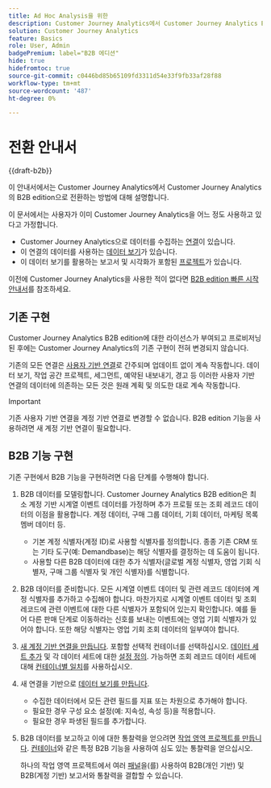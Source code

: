 ```yaml
---
title: Ad Hoc Analysis을 위한
description: Customer Journey Analytics에서 Customer Journey Analytics B2B edition으로 전환하는 방법 알아보기
solution: Customer Journey Analytics
feature: Basics
role: User, Admin
badgePremium: label="B2B 에디션"
hide: true
hidefromtoc: true
source-git-commit: c0446bd85b65109fd3311d54e33f9fb33af28f88
workflow-type: tm+mt
source-wordcount: '487'
ht-degree: 0%

---
```


# 전환 안내서

{{draft-b2b}}

이 안내서에서는 Customer Journey Analytics에서 Customer Journey Analytics의 B2B edition으로 전환하는 방법에 대해 설명합니다.

이 문서에서는 사용자가 이미 Customer Journey Analytics을 어느 정도 사용하고 있다고 가정합니다.

* Customer Journey Analytics으로 데이터를 수집하는 [연결](/help/connections/overview.md)이 있습니다.
* 이 연결의 데이터를 사용하는 [데이터 보기](/help/data-views/data-views.md)가 있습니다.
* 이 데이터 보기를 활용하는 보고서 및 시각화가 포함된 [프로젝트](/help/analysis-workspace/home.md)가 있습니다.

이전에 Customer Journey Analytics을 사용한 적이 없다면 [B2B edition 빠른 시작 안내서](cja-b2b-quick-start-guide.md)를 참조하세요.


## 기존 구현

Customer Journey Analytics B2B edition에 대한 라이선스가 부여되고 프로비저닝된 후에는 Customer Journey Analytics의 기존 구현이 전혀 변경되지 않습니다.

기존의 모든 연결은 [사용자 기반 연결](cja-b2b-concepts-features.md#connections-and-identifiers)로 간주되며 업데이트 없이 계속 작동합니다. 데이터 보기, 작업 공간 프로젝트, 세그먼트, 예약된 내보내기, 경고 등 이러한 사용자 기반 연결의 데이터에 의존하는 모든 것은 원래 계획 및 의도한 대로 계속 작동합니다.

>[!IMPORTANT]
>
>기존 사용자 기반 연결을 계정 기반 연결로 변경할 수 없습니다. B2B edition 기능을 사용하려면 새 계정 기반 연결이 필요합니다.
>


## B2B 기능 구현

기존 구현에서 B2B 기능을 구현하려면 다음 단계를 수행해야 합니다.

1. B2B 데이터를 모델링합니다. Customer Journey Analytics B2B edition은 최소 계정 기반 시계열 이벤트 데이터를 가정하며 추가 프로필 또는 조회 레코드 데이터의 이점을 활용합니다. 계정 데이터, 구매 그룹 데이터, 기회 데이터, 마케팅 목록 멤버 데이터 등.

   * 기본 계정 식별자(계정 ID)로 사용할 식별자를 정의합니다. 종종 기존 CRM 또는 기타 도구(예: Demandbase)는 해당 식별자를 결정하는 데 도움이 됩니다.
   * 사용할 다른 B2B 데이터에 대한 추가 식별자(글로벌 계정 식별자, 영업 기회 식별자, 구매 그룹 식별자 및 개인 식별자)를 식별합니다.

1. B2B 데이터를 준비합니다. 모든 시계열 이벤트 데이터 및 관련 레코드 데이터에 계정 식별자를 추가하고 수집해야 합니다. 마찬가지로 시계열 이벤트 데이터 및 조회 레코드에 관련 이벤트에 대한 다른 식별자가 포함되어 있는지 확인합니다. 예를 들어 다른 판매 단계로 이동하라는 신호를 보내는 이벤트에는 영업 기회 식별자가 있어야 합니다. 또한 해당 식별자는 영업 기회 조회 데이터의 일부여야 합니다.

1. [새 계정 기반 연결을 만듭니다](/help/connections/create-connection.md#account-based-connection). 포함할 선택적 컨테이너를 선택하십시오. [데이터 세트 추가](/help/connections/create-connection.md#add-datasets) 및 각 데이터 세트에 대한 [설정 정의](/help/connections/create-connection.md#dataset-settings). 가능하면 조회 레코드 데이터 세트에 대해 [컨테이너별 일치](cja-b2b-concepts-features.md#match-by-container)를 사용하십시오.

1. 새 연결을 기반으로 [데이터 보기를 만듭니다](/help/data-views/create-dataview.md).

   * 수집한 데이터에서 모든 관련 필드를 지표 또는 차원으로 추가해야 합니다.
   * 필요한 경우 구성 요소 설정(예: 지속성, 속성 등)을 적용합니다.
   * 필요한 경우 파생된 필드를 추가합니다.

1. B2B 데이터를 보고하고 이에 대한 통찰력을 얻으려면 [작업 영역 프로젝트를 만듭니다](/help/analysis-workspace/build-workspace-project/create-projects.md). [컨테이너](cja-b2b-concepts-features.md#containers)와 같은 특정 B2B 기능을 사용하여 심도 있는 통찰력을 얻으십시오.

   하나의 작업 영역 프로젝트에서 여러 [패널](/help/analysis-workspace/c-panels/panels.md)을(를) 사용하여 B2B(개인 기반) 및 B2B(계정 기반) 보고서와 통찰력을 결합할 수 있습니다.

